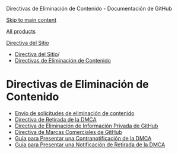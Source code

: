 Directivas de Eliminación de Contenido - Documentación de GitHub

[Skip to main content](#main-content)

[All products](/es)

[Directiva del Sitio](/es/site-policy)

* [Directiva del Sitio](/es/site-policy)/
* [Directivas de Eliminación de Contenido](/es/site-policy/content-removal-policies)

Directivas de Eliminación de Contenido
==========

* [Envío de solicitudes de eliminación de contenido](/es/site-policy/content-removal-policies/submitting-content-removal-requests)
* [Directiva de Retirada de la DMCA](/es/site-policy/content-removal-policies/dmca-takedown-policy)
* [Directiva de Eliminación de Información Privada de GitHub](/es/site-policy/content-removal-policies/github-private-information-removal-policy)
* [Directiva de Marcas Comerciales de GitHub](/es/site-policy/content-removal-policies/github-trademark-policy)
* [Guía para Presentar una Contranotificación de la DMCA](/es/site-policy/content-removal-policies/guide-to-submitting-a-dmca-counter-notice)
* [Guía para Presentar una Notificación de Retirada de la DMCA](/es/site-policy/content-removal-policies/guide-to-submitting-a-dmca-takedown-notice)
